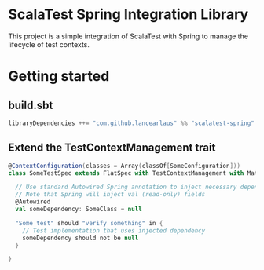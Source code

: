 # ScalaTest Spring Integration Library

This project is a simple integration of ScalaTest with Spring to manage the lifecycle of test contexts.

# Getting started

## build.sbt

````scala
libraryDependencies ++= "com.github.lancearlaus" %% "scalatest-spring" % "0.1"
````

## Extend the TestContextManagement trait

````scala
@ContextConfiguration(classes = Array(classOf[SomeConfiguration]))
class SomeTestSpec extends FlatSpec with TestContextManagement with Matchers {

  // Use standard Autowired Spring annotation to inject necessary dependencies
  // Note that Spring will inject val (read-only) fields
  @Autowired
  val someDependency: SomeClass = null

  "Some test" should "verify something" in {
    // Test implementation that uses injected dependency
    someDependency should not be null
  }

}
````